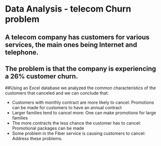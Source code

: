 # Data Analysis - telecom Churn problem
## A telecom company has customers for various services, the main ones being Internet and telephone.
## The problem is that the company is experiencing a 26% customer churn.
##Using an Excel database we analyzed the common characteristics of the customers that canceled and we can conclude that:
- Customers with monthly contract are more likely to cancel:
    Promotions can be made for customers to have an annual contract
- Larger families tend to cancel more:
    One can make promotions for large families
- The more contracts the less chance the customer has to cancel:
    Promotional packages can be made
- Some problem in the Fiber service is causing customers to cancel:
    Address these problems.
